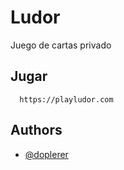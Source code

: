 
# Ludor

Juego de cartas privado


## Jugar

```http
  https://playludor.com
```
## Authors

- [@doplerer](https://www.github.com/doplerer)

